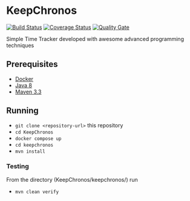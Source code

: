 # KeepChronos
[![Build Status](https://travis-ci.org/andryxxx/KeepChronos.svg?branch=master)](https://travis-ci.org/andryxxx/KeepChronos)
[![Coverage Status](https://coveralls.io/repos/github/andryxxx/KeepChronos/badge.svg?branch=master)](https://coveralls.io/github/andryxxx/KeepChronos?branch=master)
[![Quality Gate](https://sonarcloud.io/api/project_badges/measure?project=com.garritano%3Akeepchronos&metric=alert_status)](https://sonarcloud.io/dashboard?id=com.garritano%3Akeepchronos)

Simple Time Tracker developed with awesome advanced programming techniques

## Prerequisites

* [Docker](https://www.docker.com/)
* [Java 8](http://www.oracle.com/technetwork/java/javase/downloads/jdk8-downloads-2133151.html)
* [Maven 3.3](https://maven.apache.org/download.cgi)

## Running

* `git clone <repository-url>` this repository
* `cd KeepChronos`
* `docker compose up`
* `cd keepchronos`
* `mvn install`

### Testing

From the directory (KeepChronos/keepchronos/) run 
* `mvn clean verify`
